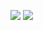 ![](https://github-readme-stats.vercel.app/api?username=azam&theme=transparent&show_icons=true)
![](https://github-readme-stats.vercel.app/api/top-langs/?username=azam&theme=transparent&show_icons=true)
